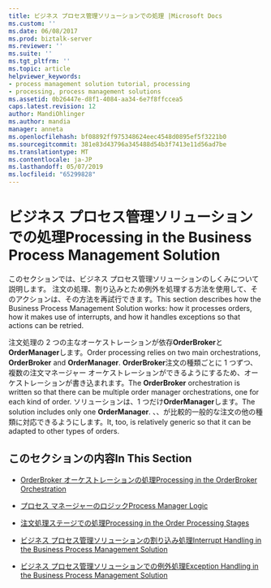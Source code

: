 ```yaml
---
title: ビジネス プロセス管理ソリューションでの処理 |Microsoft Docs
ms.custom: ''
ms.date: 06/08/2017
ms.prod: biztalk-server
ms.reviewer: ''
ms.suite: ''
ms.tgt_pltfrm: ''
ms.topic: article
helpviewer_keywords:
- process management solution tutorial, processing
- processing, process management solutions
ms.assetid: 0b26447e-d8f1-4084-aa34-6e7f8ffccea5
caps.latest.revision: 12
author: MandiOhlinger
ms.author: mandia
manager: anneta
ms.openlocfilehash: bf08892ff975348624eec4548d0895ef5f3221b0
ms.sourcegitcommit: 381e83d43796a345488d54b3f7413e11d56ad7be
ms.translationtype: MT
ms.contentlocale: ja-JP
ms.lasthandoff: 05/07/2019
ms.locfileid: "65299828"
---
```

# <a name="processing-in-the-business-process-management-solution"></a><span data-ttu-id="5b20a-102">ビジネス プロセス管理ソリューションでの処理</span><span class="sxs-lookup"><span data-stu-id="5b20a-102">Processing in the Business Process Management Solution</span></span>
<span data-ttu-id="5b20a-103">このセクションでは、ビジネス プロセス管理ソリューションのしくみについて説明します。 注文の処理、割り込みとため例外を処理する方法を使用して、そのアクションは、その方法を再試行できます。</span><span class="sxs-lookup"><span data-stu-id="5b20a-103">This section describes how the Business Process Management Solution works: how it processes orders, how it makes use of interrupts, and how it handles exceptions so that actions can be retried.</span></span>  
  
 <span data-ttu-id="5b20a-104">注文処理の 2 つの主なオーケストレーションが依存**OrderBroker**と**OrderManager**します。</span><span class="sxs-lookup"><span data-stu-id="5b20a-104">Order processing relies on two main orchestrations, **OrderBroker** and **OrderManager**.</span></span> <span data-ttu-id="5b20a-105">**OrderBroker**注文の種類ごとに 1 つずつ、複数の注文マネージャー オーケストレーションができるようにするため、オーケストレーションが書き込まれます。</span><span class="sxs-lookup"><span data-stu-id="5b20a-105">The **OrderBroker** orchestration is written so that there can be multiple order manager orchestrations, one for each kind of order.</span></span> <span data-ttu-id="5b20a-106">ソリューションは、1 つだけ**OrderManager**します。</span><span class="sxs-lookup"><span data-stu-id="5b20a-106">The solution includes only one **OrderManager**.</span></span> <span data-ttu-id="5b20a-107">、、が比較的一般的な注文の他の種類に対応できるようにします。</span><span class="sxs-lookup"><span data-stu-id="5b20a-107">It, too, is relatively generic so that it can be adapted to other types of orders.</span></span>  
  
## <a name="in-this-section"></a><span data-ttu-id="5b20a-108">このセクションの内容</span><span class="sxs-lookup"><span data-stu-id="5b20a-108">In This Section</span></span>  
  
-   [<span data-ttu-id="5b20a-109">OrderBroker オーケストレーションの処理</span><span class="sxs-lookup"><span data-stu-id="5b20a-109">Processing in the OrderBroker Orchestration</span></span>](../core/processing-in-the-orderbroker-orchestration.md)  
  
-   [<span data-ttu-id="5b20a-110">プロセス マネージャーのロジック</span><span class="sxs-lookup"><span data-stu-id="5b20a-110">Process Manager Logic</span></span>](../core/process-manager-logic.md)  
  
-   [<span data-ttu-id="5b20a-111">注文処理ステージでの処理</span><span class="sxs-lookup"><span data-stu-id="5b20a-111">Processing in the Order Processing Stages</span></span>](../core/processing-in-the-order-processing-stages.md)  
  
-   [<span data-ttu-id="5b20a-112">ビジネス プロセス管理ソリューションの割り込み処理</span><span class="sxs-lookup"><span data-stu-id="5b20a-112">Interrupt Handling in the Business Process Management Solution</span></span>](../core/interrupt-handling-in-the-business-process-management-solution.md)  
  
-   [<span data-ttu-id="5b20a-113">ビジネス プロセス管理ソリューションでの例外処理</span><span class="sxs-lookup"><span data-stu-id="5b20a-113">Exception Handling in the Business Process Management Solution</span></span>](../core/exception-handling-in-the-business-process-management-solution.md)